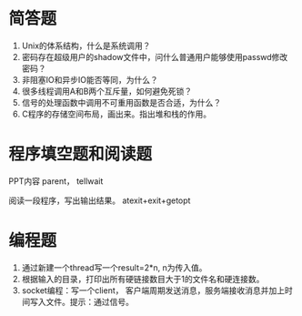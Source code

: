 # 简答题

1. Unix的体系结构，什么是系统调用？
2. 密码存在超级用户的shadow文件中，问什么普通用户能够使用passwd修改密码？
3. 非阻塞IO和异步IO能否等同，为什么？
4. 很多线程调用A和B两个互斥量，如何避免死锁？
5. 信号的处理函数中调用不可重用函数是否合适，为什么？
6. C程序的存储空间布局，画出来。指出堆和栈的作用。

# 程序填空题和阅读题

PPT内容
parent， tellwait

阅读一段程序，写出输出结果。
atexit+exit+getopt

# 编程题

1. 通过新建一个thread写一个result=2\*n, n为传入值。
2. 根据输入的目录，打印出所有硬链接数目大于1的文件名和硬连接数。
3. socket编程：写一个client， 客户端周期发送消息，服务端接收消息并加上时间写入文件。提示：通过信号。
